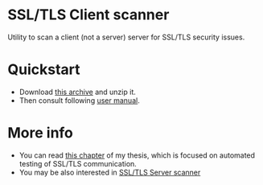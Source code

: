 # SSL/TLS Client scanner
Utility to scan a client (not a server) server for SSL/TLS security issues.

# Quickstart

  - Download [this archive](http://vps.ondrejsmetak.cz/github/client-scanner/proxy.zip) and unzip it.
  - Then consult following [user manual](http://vps.ondrejsmetak.cz/github/client-scanner/manual.pdf).

# More info
  - You can read [this chapter](http://vps.ondrejsmetak.cz/github/client-scanner/info.pdf) of my thesis, which is focused on automated testing of SSL/TLS communication.
  - You may be also interested in [SSL/TLS Server scanner](https://github.com/fredomgc/ssl-tls-server-scanner)
